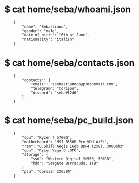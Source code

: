 ﻿  # $ cat home/seba/whoami.json
      
        {
    	    "name": "Sebastiano",
    		"gender": "male",
    		"date_of_birth": "6th of June",
    		"nationality": "italian"
    	}

   # $ cat home/seba/contacts.json
       
        {
    	    "contacts": {
    		    "email": "ssebastianooo@protonmail.com",
    		    "telegram": "@drippo",
    		    "discord": "seba#8246"
    		}
    	}

# $ cat home/seba/pc_build.json

    
        {
    	    "cpu": "Ryzen 7 5700G",
    	    "motherboard": "MSI B550M Pro VDH WiFi",
    	    "ram": "G.Skill Aegis 16gb DDR4 (2x8), 3000mhz"
    	    "gpu": "Ryzen Vega 8 iGPU",
    	    "storage": {
    		    "ssd": "Western Digital SN550, 500GB",
    		    "hdd": "Seagate Barracuda, 1TB"
    		}
    		"psu": "Corsair CX650M"
    	}
